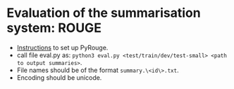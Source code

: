 # Evaluation of the summarisation system: ROUGE

* <a href='https://pypi.org/project/pyrouge/'>Instructions</a> to set up PyRouge.
* call file eval.py as:
`
  python3 eval.py <test/train/dev/test-small> <path to output summaries>
`.
* File names should be of the format `summary.\<id\>.txt`.
* Encoding should be unicode.
